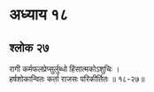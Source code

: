 # अध्याय १८

## श्लोक २७

रागी कर्मफलप्रेप्सुर्लुब्धो हिंसात्मकोऽशुचिः ।<br>हर्षशोकान्वितः कर्ता राजसः परिकीर्तितः ॥ १८-२७॥<br><br>

